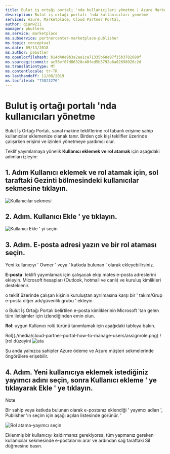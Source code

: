 ```yaml
---
title: Bulut iş ortağı portalı 'nda kullanıcıları yönetme | Azure Marketi
description: Bulut iş ortağı portalı 'nda kullanıcıları yönetme
services: Azure, Marketplace, Cloud Partner Portal,
author: qianw211
manager: pbutlerm
ms.service: marketplace
ms.subservice: partnercenter-marketplace-publisher
ms.topic: conceptual
ms.date: 09/13/2018
ms.author: pabutler
ms.openlocfilehash: b14d40e9b3a2aa1ca71335b60e97f15b3782698f
ms.sourcegitcommit: ac56ef07d86328c40fed5b5792a6a02698926c2d
ms.translationtype: MT
ms.contentlocale: tr-TR
ms.lasthandoff: 11/08/2019
ms.locfileid: "73823276"
---
```

<a name="managing-users-on-cloud-partner-portal"></a>Bulut iş ortağı portalı 'nda kullanıcıları yönetme
======================================

Bulut İş Ortağı Portalı, sanal makine tekliflerine rol tabanlı erişime sahip kullanıcılar eklemenize olanak tanır. Birden çok kişi teklifler üzerinde çalışırken erişimi ve izinleri yönetmeye yardımcı olur.

Teklif yayımlamaya yönelik **Kullanıcı eklemek ve rol atamak** için aşağıdaki adımları izleyin:

<a name="step-1-to-add-users-and-assign-roles-click-the-users-tab-on-the-left-side-navigation-pane"></a>1\. Adım Kullanıcı eklemek ve rol atamak için, sol taraftaki Gezinti bölmesindeki kullanıcılar sekmesine tıklayın.
--------------------------------------------------------------------------------------------

![Kullanıcılar sekmesi](./media/cloud-partner-portal-how-to-manage-users/userstab.png)

<a name="step-2-click-add-user"></a>2\. Adım. Kullanıcı Ekle ' ye tıklayın.
-----------------------

![Kullanıcı Ekle ' yi seçin](./media/cloud-partner-portal-how-to-manage-users/adduser.png)

<a name="step-3-type-email-address-and-select-a-role-assignment"></a>3\. Adım. E-posta adresi yazın ve bir rol ataması seçin.
--------------------------------------------------------

Yeni kullanıcıyı ' Owner ' veya ' katkıda bulunan ' olarak ekleyebilirsiniz.

**E-posta**: teklifi yayımlamak için çalışacak ekip mates e-posta adreslerini ekleyin. Microsoft hesapları (Outlook, hotmail ve canlı) ve kuruluş kimlikleri desteklenir.

o teklif üzerinde çalışan kişinin kuruluştan ayrılmasına karşı bir ' takım/Grup e-posta diğer adı/güvenlik grubu ' ekleyin.

o Bulut İş Ortağı Portalı belirtilen e-posta kimliklerinin Microsoft 'tan gelen tüm iletişimler için izlendiğinden emin olun.

**Rol**: uygun Kullanıcı rolü türünü tanımlamak için aşağıdaki tabloya bakın.

Rol](./media/cloud-partner-portal-how-to-manage-users/assignrole.png)
![rol düzeyini ![ata](./media/cloud-partner-portal-how-to-manage-users/roleaccesslevel.png)

Şu anda yalnızca sahipler Azure ödeme ve Azure müşteri sekmelerinde öngörülere erişebilir.

<a name="step-4-select-the-publisher-name-you-want-to-add-to-the-new-user-then-click-add-to-complete-user-addition"></a>4\. Adım. Yeni kullanıcıya eklemek istediğiniz yayımcı adını seçin, sonra Kullanıcı ekleme ' ye tıklayarak Ekle ' ye tıklayın.
----------------------------------------------------------------------------------------------------------------------------

> [!NOTE]
> Bir sahip veya katkıda bulunan olarak e-postanız eklendiği ' yayımcı adları ', Publisher 'ın seçim için aşağı açılan listesinde görünür. '

![Rol atama-yayımcı seçin](./media/cloud-partner-portal-how-to-manage-users/assignselectpublisher.png)

Eklenmiş bir kullanıcıyı kaldırmanız gerekiyorsa, tüm yapmanız gereken kullanıcılar sekmesinde e-postalarını arar ve ardından sağ taraftaki Sil düğmesine basın.
